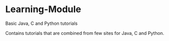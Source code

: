 # Learning-Module
Basic Java, C and Python tutorials

Contains tutorials that are combined from few sites for Java, C and Python.
